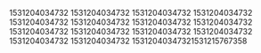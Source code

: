 1531204034732
1531204034732
1531204034732
1531204034732
1531204034732
1531204034732
1531204034732
1531204034732
1531204034732
1531204034732
1531204034732
1531204034732
1531204034732
1531204034732
15312040347321531215767358